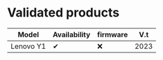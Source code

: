 # Validated products

|  Model   | Availability | firmware | V.t |
|  ----  | ---- | ---- | ---- |
| Lenovo Y1  | ✔ | ❌ | 2023 |
